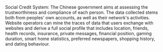 Social Credit System: The Chinese government aims at assessing the trustworthiness and compliance of each person. The data collected stems both from peoples' own accounts, as well as their network's activities. Website operators can mine the traces of data that users exchange with websites and derive a full social profile that includes location, friends, health records, insurance, private messages, financial position, gaming duration, smart home statistics, preferred newspapers, shopping history, and dating behaviour.
